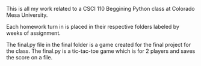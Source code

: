 This is all my work related to a CSCI 110 Beggining Python class at Colorado Mesa University.

Each homework turn in is placed in their respective folders labeled by weeks of assignment.

The final.py file in the final folder is a game created for the final project for the class. The final.py is a tic-tac-toe game which is for 2 players and saves the score on a file.
